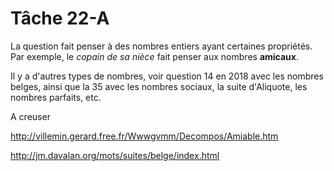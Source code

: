 # Tâche 22-A

La question fait penser à des nombres entiers ayant certaines propriétés. Par exemple, le *copain de sa nièce* fait penser aux nombres **amicaux**.

Il y a d'autres types de nombres, voir question 14 en 2018 avec les nombres belges, ainsi que la 35 avec les nombres sociaux, la suite d'Aliquote, les nombres parfaits, etc.

A creuser

http://villemin.gerard.free.fr/Wwwgvmm/Decompos/Amiable.htm

http://jm.davalan.org/mots/suites/belge/index.html
